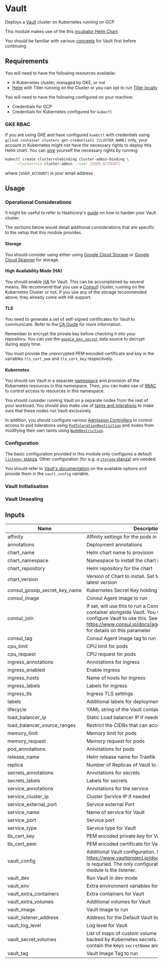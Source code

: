 # Vault

Deploys a [Vault](https://www.vaultproject.io/) cluster on Kubernetes running on GCP.

This module makes use of the this
[incubator Helm Chart](https://github.com/helm/charts/tree/master/incubator/vault).

You should be familiar with various [concepts](https://www.vaultproject.io/docs/concepts/) for Vault
first before continuing

## Requirements

You will need to have the following resources available:

- A Kubernetes cluster, managed by GKE, or not
- [Helm](https://helm.sh/) with Tiller running on the Cluster or you can opt to run
    [Tiller locally](https://docs.helm.sh/using_helm/#running-tiller-locally)

You will need to have the following configured on your machine:

- Credentials for GCP
- Credentials for Kubernetes configured for `kubectl`

### GKE RBAC

If you are using GKE and have configured `kuebctl` with credentials using
`gcloud container clusters get-credentials [CLUSTER_NAME]` only, your account in Kubernetes might
not have the necessary rights to deploy this Helm chart. You can
[give](https://cloud.google.com/kubernetes-engine/docs/how-to/role-based-access-control#prerequisites_for_using_role-based_access_control)
yourself the necessary rights by running

```bash
kubectl create clusterrolebinding cluster-admin-binding \
    --clusterrole cluster-admin --user [USER_ACCOUNT]
```

where `[USER_ACCOUNT]` is your email address.

## Usage

### Operational Considerations

It might be useful to refer to Hashicorp's
[guide](https://learn.hashicorp.com/vault/operations/production-hardening) on how to harden your
Vault cluster.

The sections below would detail additional considerations that are specific to the setup
that this module provides.

#### Storage

You should consider using either using
[Google Cloud Storage](https://www.vaultproject.io/docs/configuration/storage/google-cloud-storage.html)
or [Google Cloud Spanner](https://www.vaultproject.io/docs/configuration/storage/google-cloud-spanner.html)
for storage.

#### High Availability Mode (HA)

You should enable [HA](https://www.vaultproject.io/docs/concepts/ha.html) for Vault. This can be
accomplished by several means. We recommend that you use a [Consul](https://www.consul.io/))
cluster, running on the Kubernetes Cluster or not. If you use any of the storage recommended above,
they already come with HA support.

#### TLS

You need to generate a set of self-signed certificates for Vault to communicate. Refer to the
[CA Guide](../../utils/ca) for more information.

Remember to encrypt the private key before checking it into your repository. You can use the
[`google_kms_secret`](https://www.terraform.io/docs/providers/google/d/google_kms_secret.html) data
source to decrypt during apply time.

You must provide the unencrypted PEM encoded certificate and key in the variables `tls_cert_pem`
and `tls_cert_key` respectively.

#### Kubernetes

You should run Vault in a separate
[namespace](https://kubernetes.io/docs/concepts/overview/working-with-objects/namespaces/)
and provision all the Kubernetes resources in this namespace. Then, you can make use of
[RBAC](https://kubernetes.io/docs/reference/access-authn-authz/rbac/) to control access to resources
in this namespace.

You should consider running Vault on a separate nodes from the rest of your workload. You should
also make use of
[taints and tolerations](https://kubernetes.io/docs/concepts/configuration/taint-and-toleration/) to
make sure that these nodes run Vault exclusively.

In addition, you should configure various
[Admission Controllers](https://kubernetes.io/docs/reference/access-authn-authz/admission-controllers/)
to control access to pod tolerations using
[`PodTolerationRestriction`](https://kubernetes.io/docs/reference/access-authn-authz/admission-controllers/#podtolerationrestriction)
and nodes from modifying their own taints using
[`NodeRestriction`](https://kubernetes.io/docs/reference/access-authn-authz/admission-controllers/#noderestriction).

### Configuration

The basic configuration provided in this module only configures a default
[`listener` stanza](https://www.vaultproject.io/docs/configuration/listener/index.html). Other
configuration (for e.g. a
[`storage` stanza](https://www.vaultproject.io/docs/configuration/storage/index.html)) are needed.

You should refer to [Vault's documentation](https://www.vaultproject.io/docs/configuration/) on
the available options and provide them in the `vault_config` variable.

### Vault Initialisation

### Vault Unsealing

## Inputs

| Name | Description | Type | Default | Required |
|------|-------------|:----:|:-----:|:-----:|
| affinity | Affinity settings for the pods in YAML | string | `""` | no |
| annotations | Deployment annotations | map | `<map>` | no |
| chart\_name | Helm chart name to provision | string | `"incubator/vault"` | no |
| chart\_namespace | Namespace to install the chart into | string | `"kube-system"` | no |
| chart\_repository | Helm repository for the chart | string | `""` | no |
| chart\_version | Version of Chart to install. Set to empty to install the latest version | string | `"0.14.7"` | no |
| consul\_gossip\_secret\_key\_name | Kubernetes Secret Key holding Consul gossip key | string | `""` | no |
| consul\_image | Consul Agent image to run | string | `"consul"` | no |
| consul\_join | If set, will use this to run a Consul agent sidecar container alongside Vault. You will still need to configure Vault to use this. See https://www.consul.io/docs/agent/options.html#_join for details on this parameter | string | `""` | no |
| consul\_tag | Consul Agent image tag to run | string | `"1.4.2"` | no |
| cpu\_limit | CPU limit for pods | string | `"2000m"` | no |
| cpu\_request | CPU request for pods | string | `"500m"` | no |
| ingress\_annotations | Annotations for ingress | map | `<map>` | no |
| ingress\_enabled | Enable ingress | string | `"false"` | no |
| ingress\_hosts | Name of hosts for ingress | list | `<list>` | no |
| ingress\_labels | Labels for ingress | map | `<map>` | no |
| ingress\_tls | Ingress TLS settings | map | `<map>` | no |
| labels | Additional labels for deployment | map | `<map>` | no |
| lifecycle | YAML string of the Vault container lifecycle hooks | string | `""` | no |
| load\_balancer\_ip | Static Load balancer IP if needed | string | `""` | no |
| load\_balancer\_source\_ranges | Restrict the CIDRs that can access the load balancer | list | `<list>` | no |
| memory\_limit | Memory limit for pods | string | `"4Gi"` | no |
| memory\_request | Memory request for pods | string | `"2Gi"` | no |
| pod\_annotations | Annotations for pods | map | `<map>` | no |
| release\_name | Helm release name for Traefik | string | `"traefik"` | no |
| replica | Number of Replicas of Vault to run | string | `"3"` | no |
| secrets\_annotations | Annotations for secrets | map | `<map>` | no |
| secrets\_labels | Labels for secrets | map | `<map>` | no |
| service\_annotations | Annotations for the service | map | `<map>` | no |
| service\_cluster\_ip | Cluster Service IP if needed | string | `""` | no |
| service\_external\_port | Service external Port | string | `"8200"` | no |
| service\_name | Name of service for Vault | string | `"vault"` | no |
| service\_port | Service port | string | `"8200"` | no |
| service\_type | Service type for Vault | string | `"ClusterIP"` | no |
| tls\_cert\_key | PEM encoded private key for Vault | string | n/a | yes |
| tls\_cert\_pem | PEM encoded certificate for Vault | string | n/a | yes |
| vault\_config | Additional Vault configuration. See https://www.vaultproject.io/docs/configuration/. This is requried. The only configuration provided from this module is the listener. | map | n/a | yes |
| vault\_dev | Run Vault in dev mode | string | `"false"` | no |
| vault\_env | Extra environment variables for Vault | map | `<map>` | no |
| vault\_extra\_containers | Extra containers for Vault | map | `<map>` | no |
| vault\_extra\_volumes | Additional volumes for Vault | map | `<map>` | no |
| vault\_image | Vault Image to run | string | `"vault"` | no |
| vault\_listener\_address | Address for the Default Vault listener to bind to | string | `"[::]"` | no |
| vault\_log\_level | Log level for Vault | string | `"info"` | no |
| vault\_secret\_volumes | List of maps of custom volume mounts that are backed by Kubernetes secrets. The maps should contain the keys `secretName` and `mountPath`. | list | `<list>` | no |
| vault\_tag | Vault Image Tag to run | string | `"0.11.6"` | no |

